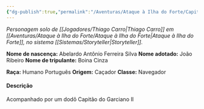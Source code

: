 ```yaml
---
{"dg-publish":true,"permalink":"/Aventuras/Ataque à Ilha do Forte/Capitão Boina Cinza/","created":"2025-10-14T11:36:45.724-03:00"}
---
```


*Personagem solo de [[Jogadores/Thiago Carro\|Thiago Carro]] em [[Aventuras/Ataque à Ilha do Forte/Ataque à Ilha do Forte\|Ataque à Ilha do Forte]], no sistema [[Sistemas/Storyteller\|Storyteller]].*

**Nome de nascença:** Abelardo Antônio Ferreira Silva
**Nome adotado:** João Ribeiro
**Nome de tripulante:** Boina Cinza

**Raça:** Humano Português
**Origem:** Caçador
**Classe:** Navegador
#### Descrição
Acompanhado por um dodô
Capitão do Garciano II
